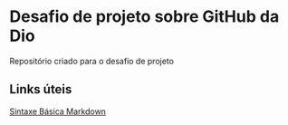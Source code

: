 # Desafio de projeto sobre GitHub da Dio
Repositório criado para o desafio de projeto

## Links úteis
[Sintaxe Básica Markdown](https://www.markdownguide.org/basic-syntax/) 
